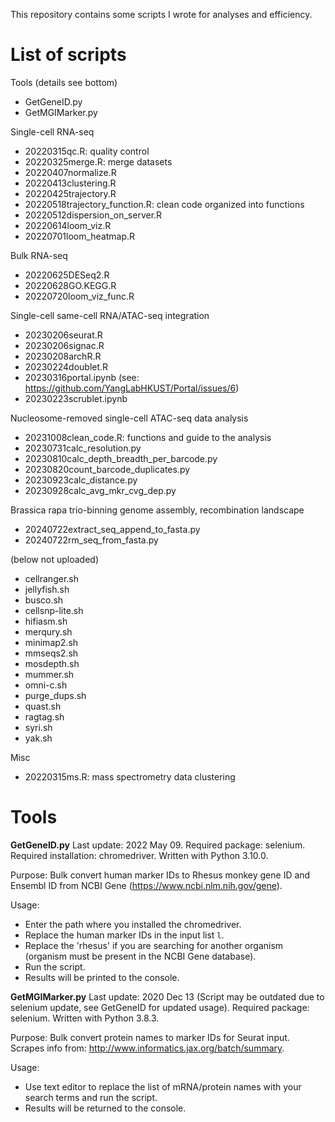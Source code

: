 This repository contains some scripts I wrote for analyses and efficiency. 

# List of scripts
Tools (details see bottom)
- GetGeneID.py
- GetMGIMarker.py

Single-cell RNA-seq
- 20220315qc.R: quality control
- 20220325merge.R: merge datasets
- 20220407normalize.R
- 20220413clustering.R
- 20220425trajectory.R
- 20220518trajectory_function.R: clean code organized into functions
- 20220512dispersion_on_server.R
- 20220614loom_viz.R
- 20220701loom_heatmap.R

Bulk RNA-seq
- 20220625DESeq2.R
- 20220628GO.KEGG.R
- 20220720loom_viz_func.R

Single-cell same-cell RNA/ATAC-seq integration
- 20230206seurat.R
- 20230206signac.R
- 20230208archR.R
- 20230224doublet.R
- 20230316portal.ipynb (see: https://github.com/YangLabHKUST/Portal/issues/6)
- 20230223scrublet.ipynb

Nucleosome-removed single-cell ATAC-seq data analysis
- 20231008clean_code.R: functions and guide to the analysis
- 20230731calc_resolution.py
- 20230810calc_depth_breadth_per_barcode.py
- 20230820count_barcode_duplicates.py
- 20230923calc_distance.py
- 20230928calc_avg_mkr_cvg_dep.py

Brassica rapa trio-binning genome assembly, recombination landscape
- 20240722extract_seq_append_to_fasta.py
- 20240722rm_seq_from_fasta.py

(below not uploaded)
- cellranger.sh
- jellyfish.sh
- busco.sh
- cellsnp-lite.sh
- hifiasm.sh
- merqury.sh
- minimap2.sh
- mmseqs2.sh
- mosdepth.sh
- mummer.sh
- omni-c.sh
- purge_dups.sh
- quast.sh
- ragtag.sh
- syri.sh
- yak.sh

Misc
- 20220315ms.R: mass spectrometry data clustering

# Tools

**GetGeneID.py**
Last update: 2022 May 09.
Required package: selenium.
Required installation: chromedriver. 
Written with Python 3.10.0.

Purpose:
Bulk convert human marker IDs to Rhesus monkey gene ID and Ensembl ID from NCBI Gene (https://www.ncbi.nlm.nih.gov/gene).

Usage:
- Enter the path where you installed the chromedriver.
- Replace the human marker IDs in the input list `l`.
- Replace the 'rhesus' if you are searching for another organism (organism must be present in the NCBI Gene database).
- Run the script.
- Results will be printed to the console. 

**GetMGIMarker.py**
Last update: 2020 Dec 13 (Script may be outdated due to selenium update, see GetGeneID for updated usage).
Required package: selenium.
Written with Python 3.8.3.

Purpose:
Bulk convert protein names to marker IDs for Seurat input.
Scrapes info from: http://www.informatics.jax.org/batch/summary.

Usage:
- Use text editor to replace the list of mRNA/protein names with your search terms and run the script.
- Results will be returned to the console. 




